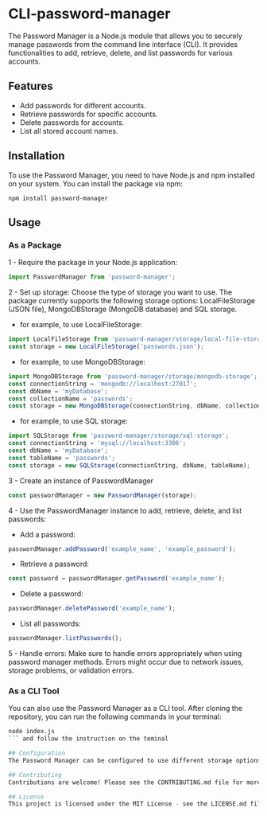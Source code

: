 # CLI-password-manager
The Password Manager is a Node.js module that allows you to securely manage passwords from the command line interface (CLI). It provides functionalities to add, retrieve, delete, and list passwords for various accounts.

## Features
- Add passwords for different accounts.
- Retrieve passwords for specific accounts.
- Delete passwords for accounts.
- List all stored account names.

## Installation
To use the Password Manager, you need to have Node.js and npm installed on your system. You can install the package via npm:
```
npm install password-manager
```

## Usage
### As a Package
1 - Require the package in your Node.js application:
```javascript
import PasswordManager from 'password-manager';
```

2 - Set up storage:
Choose the type of storage you want to use. The package currently supports the following storage options: LocalFileStorage (JSON file), MongoDBStorage (MongoDB database) and SQL storage.
- for example, to use LocalFileStorage:

```javascript
import LocalFileStorage from 'password-manager/storage/local-file-storage';
const storage = new LocalFileStorage('passwords.json');
```

- for example, to use MongoDBStorage:

```javascript
import MongoDBStorage from 'password-manager/storage/mongodb-storage';
const connectionString = 'mongodb://localhost:27017';
const dbName = 'myDatabase';
const collectionName = 'passwords';
const storage = new MongoDBStorage(connectionString, dbName, collectionName);
```

- for example, to use SQL storage:

```javascript
import SQLStorage from 'password-manager/storage/sql-storage';
const connectionString = 'mysql://localhost:3306';
const dbName = 'myDatabase';
const tableName = 'passwords';
const storage = new SQLStorage(connectionString, dbName, tableName);
```

3 - Create an instance of PasswordManager
```javascript
const passwordManager = new PasswordManager(storage);
```

4 - Use the PasswordManager instance to add, retrieve, delete, and list passwords:

- Add a password:
```javascript
passwordManager.addPassword('example_name', 'example_password');
``` 

- Retrieve a password:
```javascript
const password = passwordManager.getPassword('example_name');
```

- Delete a password:
```javascript
passwordManager.deletePassword('example_name');
```

- List all passwords:
```javascript
passwordManager.listPasswords();
```

5 - Handle errors:
Make sure to handle errors appropriately when using password manager methods. Errors might occur due to network issues, storage problems, or validation errors.

### As a CLI Tool
You can also use the Password Manager as a CLI tool. After cloning the repository, you can run the following commands in your terminal:
```bash
node index.js
``` and follow the instruction on the teminal

## Configuration
The Password Manager can be configured to use different storage options. You can also configure the storage options to use different databases, tables, or collections.

## Contributing
Contributions are welcome! Please see the CONTRIBUTING.md file for more information.

## License
This project is licensed under the MIT License - see the LICENSE.md file for details.